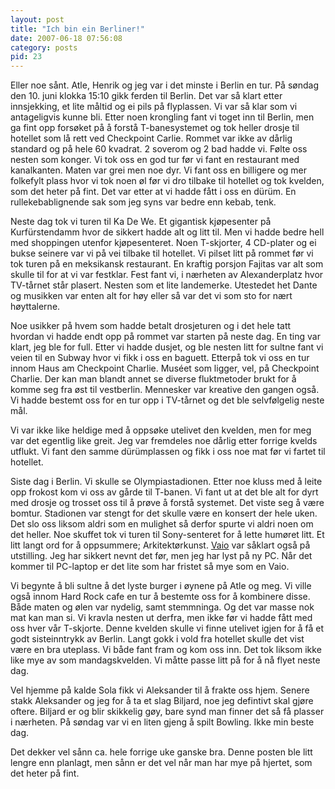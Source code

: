 ```yaml
---
layout: post
title: "Ich bin ein Berliner!"
date: 2007-06-18 07:56:08
category: posts
pid: 23
---
```

Eller noe sånt. Atle, Henrik og jeg var i det minste i Berlin en tur. På søndag den 10. juni klokka 15:10 gikk ferden til Berlin. Det var så klart etter innsjekking, et lite måltid og ei pils på flyplassen. Vi var så klar som vi antageligvis kunne bli. Etter noen krongling fant vi toget inn til Berlin, men ga fint opp forsøket på å forstå T-banesystemet og tok heller drosje til hotellet som lå rett ved Checkpoint Carlie. Rommet var ikke av dårlig standard og på hele 60 kvadrat. 2 soverom og 2 bad hadde vi. Følte oss nesten som konger. Vi tok oss en god tur før vi fant en restaurant med kanalkanten. Maten var grei men noe dyr. Vi fant oss en billigere og mer folkefylt plass hvor vi tok noen øl før vi dro tilbake til hotellet og tok kvelden, som det heter på fint. Det var etter at vi hadde fått i oss en dürüm. En rullekebablignende sak som jeg syns var bedre enn kebab, tenk.

Neste dag tok vi turen til Ka De We. Et gigantisk kjøpesenter på Kurfürstendamm hvor de sikkert hadde alt og litt til. Men vi hadde bedre hell med shoppingen utenfor kjøpesenteret. Noen T-skjorter, 4 CD-plater og ei bukse seinere var vi på vei tilbake til hotellet. Vi pilset litt på rommet før vi tok turen på en meksikansk restaurant. En kraftig porsjon Fajitas var alt som skulle til for at vi var festklar. Fest fant vi, i nærheten av Alexanderplatz hvor TV-tårnet står plasert. Nesten som et lite landemerke. Utestedet het Dante og musikken var enten alt for høy eller så var det vi som sto for nært høyttalerne.

Noe usikker på hvem som hadde betalt drosjeturen og i det hele tatt hvordan vi hadde endt opp på rommet var starten på neste dag. En ting var klart, jeg ble for full. Etter vi hadde dusjet, og ble nesten litt for sultne fant vi veien til en Subway hvor vi fikk i oss en baguett. Etterpå tok vi oss en tur innom Haus am Checkpoint Charlie. Muséet som ligger, vel, på Checkpoint Charlie. Der kan man blandt annet se diverse fluktmetoder brukt for å komme seg fra øst til vestberlin. Mennesker var kreative den gangen også. Vi hadde bestemt oss for en tur opp i TV-tårnet og det ble selvfølgelig neste mål.

Vi var ikke like heldige med å oppsøke utelivet den kvelden, men for meg var det egentlig like greit. Jeg var fremdeles noe dårlig etter forrige kvelds utflukt. Vi fant den samme dürümplassen og fikk i oss noe mat før vi fartet til hotellet.

Siste dag i Berlin. Vi skulle se Olympiastadionen. Etter noe kluss med å leite opp frokost kom vi oss av gårde til T-banen. Vi fant ut at det ble alt for dyrt med drosje og trosset oss til å prøve å forstå systemet. Det viste seg å være bomtur. Stadionen var stengt for det skulle være en konsert der hele uken. Det slo oss liksom aldri som en mulighet så derfor spurte vi aldri noen om det heller. Noe skuffet tok vi turen til Sony-senteret for å lette humøret litt. Et litt langt ord for å oppsummere; Arkitektørkunst. [Vaio][1] var såklart også på utstilling. Jeg har sikkert nevnt det før, men jeg har lyst på ny PC. Når det kommer til PC-laptop er det lite som har fristet så mye som en Vaio.

Vi begynte å bli sultne å det lyste burger i øynene på Atle og meg. Vi ville også innom Hard Rock cafe en tur å bestemte oss for å kombinere disse. Både maten og ølen var nydelig, samt stemmninga. Og det var masse nok mat kan man si. Vi kravla nesten ut derfra, men ikke før vi hadde fått med oss hver vår T-skjorte. Denne kvelden skulle vi finne utelivet igjen for å få et godt sisteinntrykk av Berlin. Langt gokk i vold fra hotellet skulle det vist være en bra uteplass. Vi både fant fram og kom oss inn. Det tok liksom ikke like mye av som mandagskvelden. Vi måtte passe litt på for å nå flyet neste dag.

Vel hjemme på kalde Sola fikk vi Aleksander til å frakte oss hjem. Senere stakk Aleksander og jeg for å ta et slag Biljard, noe jeg defintivt skal gjøre oftere. Biljard er og blir skikkelig gøy, bare synd man finner det så få plasser i nærheten. På søndag var vi en liten gjeng å spilt Bowling. Ikke min beste dag.

Det dekker vel sånn ca. hele forrige uke ganske bra. Denne posten ble litt lengre enn planlagt, men sånn er det vel når man har mye på hjertet, som det heter på fint.

 [1]: http://en.wikipedia.org/wiki/Vaio
